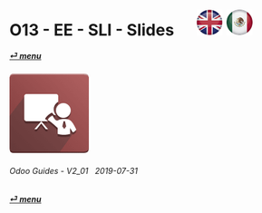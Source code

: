 # O13 - EE - SLI - Slides &nbsp;&nbsp;&nbsp;&nbsp; [![en-uk](/doc/img/en-uk_flag_button_small.png)](/en-uk/o13/ee/sli/en-uk-o13-ee-sli-slides-guides.md) [ ![es-mx](/doc/img/es-mx_flag_button_small.png)](/es-mx/o13/ee/sli/es-mx-o13-ee-sli-slides-guides.md)
#### [_&#x23CE; menu_](/en-uk/o13/ee/en-uk-o13-ee-guides-menu.md)  
### ![sli](/doc/img/website_slides.png)
	
###### Odoo Guides - V2_01 &nbsp; 2019-07-31  
**[_&#x23CE; menu_](/en-uk/o13/ee/en-uk-o13-ee-guides-menu.md)**  
